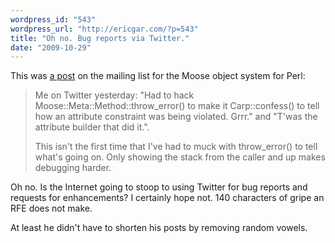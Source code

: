 ```yaml
---
wordpress_id: "543"
wordpress_url: "http://ericgar.com/?p=543"
title: "Oh no. Bug reports via Twitter."
date: "2009-10-29"
---
```

This was <a href="http://www.nntp.perl.org/group/perl.moose/2009/10/msg1134.html">a post</a> on the mailing list for the Moose object system for Perl:

<blockquote>
Me on Twitter yesterday: "Had to hack Moose::Meta::Method::throw_error() to make it Carp::confess() to tell how an attribute constraint was being violated. Grrr." and "T'was the attribute builder that did it.".                           
                                                                                                                                                                                                                                             
This isn't the first time that I've had to muck with throw_error() to tell what's going on.  Only showing the stack from the caller and up makes debugging harder.
</blockquote>

Oh no. Is the Internet going to stoop to using Twitter for bug reports and requests for enhancements? I certainly hope not. 140 characters of gripe an RFE does not make.

At least he didn't have to shorten his posts by removing random vowels.
